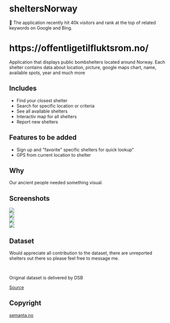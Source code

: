 # sheltersNorway
💅 The application recently hit 40k visitors and rank at the top of related keywords on Google and Bing.

<h1>https://offentligetilfluktsrom.no/</h1>
<p>Application that displays public bombshelters located around Norway. Each shelter contains data about location, picture, google maps chart, name, available spots, year and much more</p>

## Includes
<ul>
  <li>Find your closest shelter</li>
  <li>Search for specific location or criteria</li>
  <li>See all available shelters</li>
  <li>Interactiv map for all shelters</li>
  <li>Report new shelters</li>
</ul>

## Features to be added
<ul>
  <li>Sign up and "favorite" specific shelters for quick lookup"</li>
  <li>GPS from current location to shelter</li>
</ul>

## Why
<p>Our ancient people needed something visual.</p>

## Screenshots
<img src="https://github.com/sanderhelleso/sheltersNorway/blob/master/public/img/github/screenshot1.jpg" style="box-shadow: 0px 9px 28px rgba(0, 0, 0, 0.09)">
<br>
<img src="https://github.com/sanderhelleso/sheltersNorway/blob/master/public/img/github/screenshot2.jpg">
<br>
<img src="https://github.com/sanderhelleso/sheltersNorway/blob/master/public/img/github/screenshot3.jpg">
<br>
<img src="https://github.com/sanderhelleso/sheltersNorway/blob/master/public/img/github/screenshot4.jpg">

## Dataset
<p>Would appreciate all contribution to the dataset, there are unreported shelters out there so please feel free to message me.</p>
<br>
<p>Original dataset is delivered by DSB</p> <a href="https://data.norge.no/data/direktoratet-samfunnssikkerhet-og-beredskap/offentlige-tilfluktsrom-i-norge"> Source</a>
  
## Copyright
<a href="http://www.semanta.no/">semanta.no</a>
